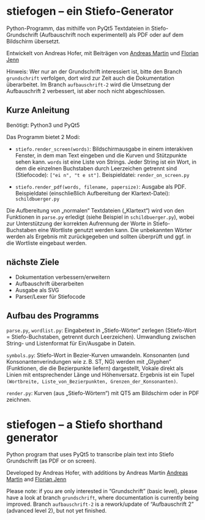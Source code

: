 # stiefogen – ein Stiefo-Generator

Python-Programm, das mithilfe von PyQt5 Textdateien in
Stiefo-Grundschrift (Aufbauschrift noch experimentell) als PDF oder auf dem Bildschirm übersetzt.

Entwickelt von Andreas Hofer, mit Beiträgen von [Andreas Martin](https://github.com/AndreasMartin72) und [Florian Jenn](https://github.com/effjot)

Hinweis: Wer nur an der Grundschrift interessiert ist, bitte den
Branch `grundschrift` verfolgen, dort wird zur Zeit auch die
Dokumentation überarbeitet.  Im Branch `aufbauschrift-2` wird die
Umsetzung der Aufbauschrift 2 verbessert, ist aber noch nicht
abgeschlossen.


## Kurze Anleitung

Benötigt: Python3 und PyQt5

Das Programm bietet 2 Modi:

 * `stiefo.render_screen(words)`: Bildschirmausgabe in einem interakiven Fenster,
   in dem man Text eingeben und die Kurven und Stützpunkte sehen kann. `words`
   ist eine Liste von Strings. Jeder String ist ein Wort, in dem die einzelnen
   Buchstaben durch Leerzeichen getrennt sind (Stiefocode): `["ei n", "t e st"]`.
   Beispieldatei: `render_on_screen.py`

 * `stiefo.render_pdf(words, filename, papersize)`: Ausgabe als PDF.
   Beispieldatei (einschließlich Aufbereitung der Klartext-Datei): `schildbuerger.py`

Die Aufbereitung von „normalen“ Textdateien („Klartext“) wird von den
Funktionen in `parse.py` erledigt (siehe Beispiel in
`schildbuerger.py`), wobei zur Unterstützung der korrekten Aufrennung
der Worte in Stiefo-Buchstaben eine Wortliste genutzt werden kann. Die
unbekannten Wörter werden als Ergebnis mit zurückgegeben und sollten
überprüft und ggf. in die Wortliste eingebaut werden.


## nächste Ziele

 * Dokumentation verbessern/erweitern
 * Aufbauschrift überarbeiten
 * Ausgabe als SVG
 * Parser/Lexer für Stiefocode


## Aufbau des Programms

`parse.py`, `wordlist.py`: Eingabetext in „Stiefo-Wörter“ zerlegen
(Stiefo-Wort = Stiefo-Buchstaben, getrennt durch
Leerzeichen). Umwandlung zwischen String- und Listenformat für
Ein/Ausgabe in Datein.

`symbols.py`: Stiefo-Wort in Bezier-Kurven umwandeln. Konsonanten (und Konsonantenverindungen wie z. B. ST, NG) werden mit „Glyphen“ (Funktionen, die die Bezierpunkte liefern) dargestellt, Vokale direkt als Linien mit entsprechender Länge und Höhenversatz. Ergebnis ist ein Tupel `(Wortbreite, Liste_von_Bezierpunkten, Grenzen_der_Konsonanten)`.

`render.py`: Kurven (aus „Stiefo-Wörtern“) mit QT5 am Bildschirm oder in PDF zeichnen.


# stiefogen – a Stiefo shorthand generator

Python program that uses PyQt5 to transcribe plain text into Stiefo
Grundschrift (as PDF or on screen).

Developed by Andreas Hofer, with additions by Andreas Martin [Andreas Martin](https://github.com/AndreasMartin72) and [Florian Jenn](https://github.com/effjot)

Please note: if you are only interested in “Grundschrift” (basic
level), please have a look at branch `grundschrift`, where
documentation is currently being improved.  Branch `aufbauschrift-2`
is a rework/update of “Aufbauschrift 2” (advanced level 2), but not
yet finished.

